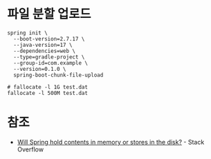# 파일 분할 업로드

```shell
spring init \
  --boot-version=2.7.17 \
  --java-version=17 \
  --dependencies=web \
  --type=gradle-project \
  --group-id=com.example \
  --version=0.1.0 \
  spring-boot-chunk-file-upload
```

```shell
# fallocate -l 1G test.dat
fallocate -l 500M test.dat
```

# 참조

- [Will Spring hold contents in memory or stores in the disk?](https://stackoverflow.com/questions/1952633) - Stack Overflow
